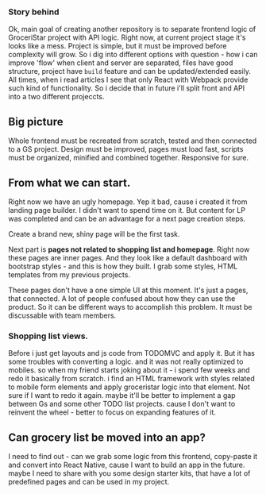 ### Story behind
Ok, main goal of creating another repository is to separate frontend logic of GroceriStar project with API logic.
Right now, at current project stage it's looks like a mess. 
Project is simple, but it must be improved before complexity will grow. So i dig into different options with question - how i can improve 'flow' when client and server are separated, files have good structure, project have `build` feature and can be updated/extended easily.
All times, when i read articles I see that only React with Webpack provide such kind of functionality. So i decide that in future i'll split front and API into a two different projeccts.


## Big picture
Whole frontend must be recreated from scratch, tested and then connected to a GS project.
Design must be improved, pages must load fast, scripts must be organized, minified and combined together. Responsive for sure.

## From what we can start.
Right now we have an ugly homepage. Yep it bad, cause i created it from landing page builder. 
I didn't want to spend time on it. But content for LP was completed and can be an advantage for a next page creation steps.

Create a brand new, shiny page will be the first task. 

Next part is **pages not related to shopping list and homepage**.
Right now these pages are inner pages. And they look like a default dashboard with bootstrap styles - and this is how they built.
I grab some styles, HTML templates from my previous projects.

These pages don't have a one simple UI at this moment. It's just a pages, that connected.
A lot of people confused about how they can use the product. 
So it can be different ways to accomplish this problem. It must be discussable with team members.

### Shopping list views.
Before i just get layouts and js code from TODOMVC and apply it. But it has some troubles with converting a logic. and it was not really optimized to mobiles. so when my friend starts joking about it - i spend few weeks and redo it basically from scratch. 
i find an HTML framework with styles related to mobile form elements and apply groceristar logic into that element.
Not sure if I want to redo it again. maybe it'll be better to implement a gap between Gs and some other TODO list projects. cause I don't want to reinvent the wheel - better to focus on expanding features of it.

## Can grocery list be moved into an app?
I need to find out - can we grab some logic from this frontend, copy-paste it and convert into React Native, cause I want to build an app in the future.
maybe I need to share with you some design starter kits, that have a lot of predefined pages and can be used in my project.
